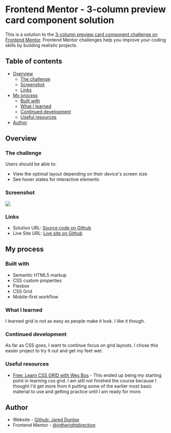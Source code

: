 # Frontend Mentor - 3-column preview card component solution

This is a solution to the [3-column preview card component challenge on Frontend Mentor](https://www.frontendmentor.io/challenges/3column-preview-card-component-pH92eAR2-). Frontend Mentor challenges help you improve your coding skills by building realistic projects. 

## Table of contents

- [Overview](#overview)
  - [The challenge](#the-challenge)
  - [Screenshot](#screenshot)
  - [Links](#links)
- [My process](#my-process)
  - [Built with](#built-with)
  - [What I learned](#what-i-learned)
  - [Continued development](#continued-development)
  - [Useful resources](#useful-resources)
- [Author](#author)

## Overview

### The challenge

Users should be able to:

- View the optimal layout depending on their device's screen size
- See hover states for interactive elements

### Screenshot

![](./screenshot.jpg)

### Links

- Solution URL: [Source code on Github](https://github.com/intherightdirection/3-column-preview-card-component)
- Live Site URL: [Live site on Github](https://intherightdirection.github.io/3-column-preview-card-component/)

## My process

### Built with

- Semantic HTML5 markup
- CSS custom properties
- Flexbox
- CSS Grid
- Mobile-first workflow

### What I learned

I learned grid is not as easy as people make it look. I like it though.

### Continued development

As far as CSS goes, I want to continue focus on grid layouts. I chose this easier project to try it out and get my feet wet.

### Useful resources

- [Free: Learn CSS GRID with Wes Bos](https://cssgrid.io/) - This ended up being my starting point in learning css grid. I am still not finished the course because I thought I'd get more from it putting some of the earlier most basic material to use and getting practice until I am ready for more.

## Author

- Website - [Github: Jared Dunlop](https://github.com/)
- Frontend Mentor - [@intherightdirection](https://www.frontendmentor.io/profile/intherightdirection)
